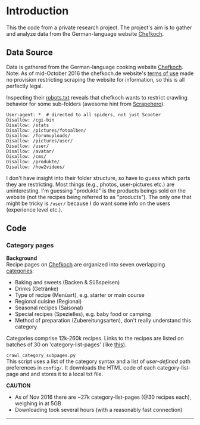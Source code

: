 # Introduction
This the code from a private research project. The project's aim is to gather and analyze data from the German-language website [Chefkoch][chefkoch].

## Data Source
Data is gathered from the German-language cooking website [Chefkoch][chefkoch]. Note: As of mid-October 2016 the chefkoch.de website's [terms of use][agb] made no provision restricting scraping the website for information, so this is all perfectly legal.

Inspecting their [robots.txt][robots.txt] reveals that chefkoch wants to restrict crawling behavior for some sub-folders (awesome hint from [Scrapehero][scrapehero]).
```
User-agent: *  # directed to all spiders, not just Scooter
Disallow: /cgi-bin
Disallow: /stats
Disallow: /pictures/fotoalben/
Disallow: /forumuploads/
Disallow: /pictures/user/
Disallow: /user/
Disallow: /avatar/
Disallow: /cms/
Disallow: /produkte/
Disallow: /how2videos/
```

I don't have insight into their folder structure, so have to guess which parts they are restricting. Most things (e.g., photos, user-pictures etc.) are uninteresting. I'm guessing "produkte" is the products beings sold on the website (not the recipes being referred to as "products").
The only one that might be tricky is ```/user/``` because I do want some info on the users (experience level etc.).


## Code

### Category pages
**Background**  
Recipe pages on [Chefkoch][chefkoch] are organized into seven overlapping [categories][categories]:
* Baking and sweets (Backen & Süßspeisen)
* Drinks (Getränke)
* Type of recipe (Menüart), e.g. starter or main course
* Regional cuisine (Regional)
* Seasonal recipes (Saisonal)
* Special recipes (Spezielles), e.g. baby food or camping
* Method of preparation (Zubereitungsarten), don't really understand this category

Categories comprise 12k-260k recipes. Links to the recipes are listed on batches of 30 on 'category-list-pages' (like [this][cat-example]).

`crawl_category_subpages.py`  
This script uses a list of the category syntax and a list of *user-defined* path preferences in `config/`. It downloads the HTML code of each category-list-page and and stores it to a local txt file.

**CAUTION**
* As of Nov 2016 there are ~27k category-list-pages (@30 recipes each), weighing in at 5GB
* Downloading took several hours (with a reasonably fast connection)

---
[chefkoch]: http://www.chefkoch.de
[agb]: http://www.chefkoch.de/terms-of-use.phps
[categories]: http://www.chefkoch.de/rezepte/kategorien/
[cat-example]: http://www.chefkoch.de/rs/s0g61/Zubereitungsarten.html
[robots.txt]: https://www.scrapehero.com/how-to-prevent-getting-blacklisted-while-scraping/
[scrapehero]: https://www.scrapehero.com/how-to-prevent-getting-blacklisted-while-scraping/

